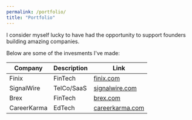 ```yaml
---
permalink: /portfolio/
title: "Portfolio"
---
```


I consider myself lucky to have had the opportunity to support founders building amazing companies.

Below are some of the invesments I've made:

| Company | Description | Link |
|-------|--------|---------|
| Finix | FinTech | [finix.com](https://finix.com/) |
| SignalWire | TelCo/SaaS | [signalwire.com](https://signalwire.com/) |
| Brex | FinTech | [brex.com](https://www.brex.com/) |
| CareerKarma | EdTech | [careerkarma.com](https://careerkarma.com/) |
